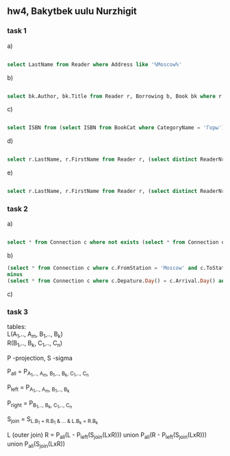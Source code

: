 ## hw4, Bakytbek uulu Nurzhigit

### task 1

a)

``` sql

select LastName from Reader where Address like '%Moscow%'

```

b) 

``` sql

select bk.Author, bk.Title from Reader r, Borrowing b, Book bk where r.FirstName = 'Ivan' and r.LastName = 'Ivanov' and r.ID = b.ReaderNr and bk.ISBN = b.ISBN and b.ReturnDate is not null

```

c)

``` sql

select ISBN from (select ISBN from BookCat where CategoryName = 'Горы') minus (select ISBN from BookCat where CategoryName = 'Путешествия')

```

d)

``` sql

select r.LastName, r.FirstName from Reader r, (select distinct ReaderNr from Bororowing where ReturnDate is not null) q where r.ID = q.ReaderNr

```
e)

``` sql

select r.LastName, r.FirstName from Reader r, (select distinct ReaderNr from Borrowing b, (select ISBN from Borowing b, (select ID from Reader where FirstName = 'Ivan' and r.LastName = 'Ivanov') q where b.ReaderNr = q.ID) q where q.ISBN = b.ISBN) allr where r.ID = allr.ID and r.LastName != 'Ivanov' and r.FirstName != 'Ivan'

```

### task 2

a)

``` sql

select * from Connection c where not exists (select * from Connection o where c.TrainNr = o.TrainNr and c.FromStation == o.FromStation and c.FromStation = 'Moscow' and c.ToStation = 'Tver' and c.ToStation != o.ToStation)

```

b) 

``` sql
(select * from Connection c where c.FromStation = 'Moscow' and c.ToStation = 'Sankt-Petersburg' and c.Depature.Day() = c.Arrival.Day())
minus
(select * from Connection c where c.Depature.Day() = c.Arrival.Day() and  not exists (select * from Connection o where c.TrainNr = o.TrainNr and c.FromStation == o.FromStation and c.FromStation = 'Moscow' and c.ToStation = 'Sankt-Petersburg' and c.ToStation != o.ToStation))

```
c) 


### task 3
tables:<br>
L(A<sub>1</sub>,.., A<sub>m</sub>, B<sub>1</sub>,.., B<sub>k</sub>)<br>
R(B<sub>1</sub>,.., B<sub>k</sub>, C<sub>1</sub>,.., C<sub>n</sub>)

P -projection, S -sigma

P<sub>all</sub> = P<sub>A<sub>1</sub>,.., A<sub>m</sub>, B<sub>1</sub>,.., B<sub>k</sub>, C<sub>1</sub>,.., C<sub>n</sub></sub>

P<sub>left</sub> = P<sub>A<sub>1</sub>,.., A<sub>m</sub>, B<sub>1</sub>,.., B<sub>k</sub></sub>

P<sub>right</sub> = P<sub>B<sub>1</sub>,.., B<sub>k</sub>, C<sub>1</sub>,.., C<sub>n</sub></sub>

S<sub>join</sub> = S<sub>L.B<sub>1</sub> = R.B<sub>1</sub> & ... & L.B<sub>k</sub> = R.B<sub>k</sub></sub>


L (outer join) R = P<sub>all</sub>(L - P<sub>left</sub>(S<sub>join</sub>(LxR))) union  P<sub>all</sub>(R - P<sub>left</sub>(S<sub>join</sub>(LxR))) union P<sub>all</sub>(S<sub>join</sub>(LxR))



